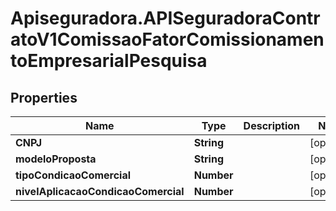# Apiseguradora.APISeguradoraContratoV1ComissaoFatorComissionamentoEmpresarialPesquisa

## Properties
Name | Type | Description | Notes
------------ | ------------- | ------------- | -------------
**CNPJ** | **String** |  | [optional] 
**modeloProposta** | **String** |  | [optional] 
**tipoCondicaoComercial** | **Number** |  | [optional] 
**nivelAplicacaoCondicaoComercial** | **Number** |  | [optional] 


